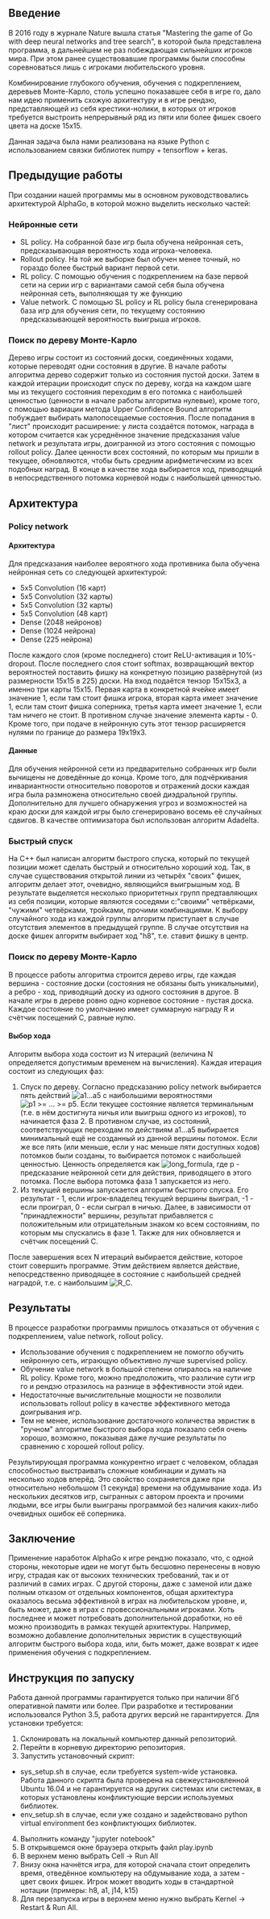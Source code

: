 ## Введение
В 2016 году в журнале Nature вышла статья "Mastering the game of Go with deep neural networks and tree search", в которой была представлена программа, в дальнейшем не раз побеждающая сильнейших игроков мира. При этом ранее существовавшие программы были способны соревноваться лишь с игроками любительского уровня.

Комбинирование глубокого обучения, обучения с подкреплением, деревьев Монте-Карло, столь успешно показавшее себя в игре го, дало нам идею применить схожую архитектуру и в игре рендзю, представляющей из себя крестики-нолики, в которых от игроков требуется выстроить непрерывный ряд из пяти или более фишек своего цвета на доске 15x15.

Данная задача была нами реализована на языке Python с использованием связки библиотек numpy + tensorflow + keras.

## Предыдущие работы
При создании нашей программы мы в основном руководствовались архитектурой AlphaGo, в которой можно выделить несколько частей:
### Нейронные сети
* SL policy. На собранной базе игр была обучена нейронная сеть, предсказывающая вероятность хода игрока-человека.
* Rollout policy. На той же выборке был обучен менее точный, но гораздо более быстрый вариант первой сети.
* RL policy. С помощью обучения с подкреплением на базе первой сети на серии игр с вариантами самой себя была обучена нейронная сеть, выполняющая ту же функцию
* Value network. С помощью SL policy и RL policy была сгенерирована база игр для обучения сети, по текущему состоянию предсказывающей вероятность выигрыша игроков.
### Поиск по дереву Монте-Карло
Дерево игры состоит из состояний доски, соединённых ходами, которые переводят одни состояния в другие. В начале работы алгоритма дерево содержит только из состояния пустой доски. Затем в каждой итерации происходит спуск по дереву, когда на каждом шаге мы из текущего состояния переходим в его потомка с наибольшей ценностью (ценности в начале работы алгоритма нулевые), кроме того, с помощью вариации метода Upper Confidence Bound алгоритм побуждает выбирать малопосещаемые состояния. После попадания в "лист" происходит расширение: у листа создаётся потомок, награда в котором считается как усреднённое значение предсказания value network и результата игры, доигранной из этого состояния с помощью rollout policy. Далее ценности всех состояний, по которым мы пришли в текущее, обновляются, чтобы быть средним арифметическим из всех подобных наград.
В конце в качестве хода выбирается ход, приводящий в непосредственного потомка корневой ноды с наибольшей ценностью.

## Архитектура
### Policy network
#### Архитектура
Для предсказания наиболее вероятного хода противника была обучена нейронная сеть со следующей архитектурой:
* 5x5 Convolution (16 карт)
* 5x5 Convolution (32 карты)
* 5x5 Convolution (32 карты)
* 5x5 Convolution (48 карт)
* Dense (2048 нейронов)
* Dense (1024 нейрона)
* Dense (225 нейрона)

После каждого слоя (кроме последнего) стоит ReLU-активация и 10%-dropout. После последнего слоя стоит softmax, возвращающий вектор вероятностей поставить фишку на конкретную позицию развёрнутой (из размерности 15x15 в 225) доски. На вход подаётся тензор 15x15x3, а именно три карты 15x15. Первая карта в конкретной ячейке имеет значение 1, если там стоит фишка игрока, вторая карта имеет значение 1, если там стоит фишка соперника, третья карта имеет значение 1, если там ничего не стоит. В противном случае значение элемента карты - 0. Кроме того, при подаче в нейронную суть этот тензор расширяется нулями по границе до размера 19x19x3.

#### Данные
Для обучения нейронной сети из предварительно собранных игр были вычищены не доведённые до конца. Кроме того, для подчёркивания инвариантности относительно поворотов и отражений доски каждая игра была размножена относительно своей диэдральной группы. Дополнительно для лучшего обнаружения угроз и возможностей на краю доски для каждой игры было сгенерировано восемь её случайных сдвигов.
В качестве оптимизатора был использован алгоритм Adadelta.

### Быстрый спуск
На C++ был написан алгоритм быстрого спуска, который по текущей позиции может сделать быстрый и относительно хороший ход. Так, в случае существования открытой линии из четырёх "своих" фишек, алгоритм делает этот, очевидно, являющийся выигрышным ход. В результате выделяется несколько приоритетных групп предтавляющих из себя позиции, которые являются соседями с:"своими" четвёрками, "чужими" четвёрками, тройками, прочими комбинациями. К выбору случайного хода из каждой группы алгоритм приступает в случае отсутствия элементов в предыдущей группе. В случае отсутствия на доске фишек алгоритм выбирает ход "h8", т.е. ставит фишку в центр.

### Поиск по дереву Монте-Карло
В процессе работы алгоритма строится дерево игры, где каждая вершина - состояние доски (состояния не обязаны быть уникальными), а ребро - ход, приводящий доску из одного состояния в другое. В начале игры в дереве ровно одно корневое состояние - пустая доска. Каждое состояние по умолчанию имеет суммарную награду R и счётчик посещений C, равные нулю.
#### Выбор хода
Алгоритм выбора хода состоит из N итераций (величина N определяется допустимым временем на вычисления). Каждая итерация состоит из следующих фаз:
1. Спуск по дереву.
Согласно предсказанию policy network выбирается пять действий ![a1...a5](https://github.com/PreFX48/renju/blob/master/images/a_formula.png) с наибольшими вероятностями ![p1 >= ... >= p5](https://github.com/PreFX48/renju/blob/master/images/p_formula.png). Если текущее состояние является терминальным (т.е. в нём достигнута ничья или выигрыш одного из игроков), то начинается фаза 2. В противном случае, из состояний, соответствующих переходам по действиям a1...a5 выбирается минимальный ещё не созданный из данной вершины потомок. Если же все пять (или меньше, если у нас меньше пяти доступных ходов) потомков были созданы, то выбирается потомок с наибольшей ценностью. Ценность определяется как ![long_formula](https://github.com/PreFX48/renju/blob/master/images/long_formula.png), где p - предсказание нейронной сети для действия, приводящего в этого потомка.
После выбора потомка фаза 1 запускается из него.
2. Из текущей вершины запускается алгоритм быстрого спуска. Его результат - 1, если игрок-владелец текущей вершины выиграл, -1 - если проиграл, 0 - если сыграл в ничью. Далее, в зависимости от "принадлежности" вершины, результат прибавляется с положительным или отрицательным знаком ко всем состояниям, по которым мы спускались в фазе 1. Также для них обновляется и счётчик посещений C.

После завершения всех N итераций выбирается действие, которое стоит совершить программе. Этим действием является действие, непосредственно приводящее в состояние с наибольшей средней наградой, т.е. с наибольшим ![R_C](https://github.com/PreFX48/renju/blob/master/images/r_c.png).

## Результаты
В процессе разработки программы пришлось отказаться от обучения с подкреплением, value network, rollout policy.
* Использование обучения с подкреплением не помогло обучить нейронную сеть, играющую объективно лучше supervised policy.
* Обучение value network в большой степени опиралось на наличие RL policy. Кроме того, можно предположить, что различие сути игр го и рендзю отразилось на разнице в эффективности этой идеи.
* Недостаточные вычислительные мощности не позволили использовать rollout policy в качестве эффективного метода доигрывания игр.
* Тем не менее, использование достаточного количества эвристик в "ручном" алгоритме быстрого выбора хода показало себя очень хорошо, возможно, показывая даже лучшие результаты по сравнению с хорошей rollout policy.

Результирующая программа конкурентно играет с человеком, обладая способностью выстраивать сложные комбинации и думать на несколько ходов вперёд.
Это свойство сохраняется даже при относительно небольшом (1 секунда) времени на обдумывание хода.
Из нескольких десятков игр, сыгранных с автором проекта и прочими людьми, все игры были выиграны программой без наличия каких-либо очевидных ошибок её соперника.

## Заключение

Применение наработок AlphaGo к игре рендзю показало, что, с одной стороны, некоторые идеи не могут быть бесшовно перенесены в новую игру, страдая как от высоких технических требований, так и от различий в самих играх.
С другой стороны, даже с заменой или даже полным отказом от отдельных компонентов, общая архитектура оказалось весьма эффективной в играх на любительском уровне, и, быть может, даже в играх с провессиональными игроками.
Хоть последнее и может потребовать дополнительной доработки, но её можно производить в рамках текущей архитектуры.
Например, возможно добавление дополнительных эвристик в существующий алгоритм быстрого выбора хода, или, быть может, даже возврат к идее применения обучения с подкреплением.


## Инструкция по запуску
Работа данной программы гарантируется только при наличии 8Гб оперативной памяти или более.
При разработке и тестировании использовался Python 3.5, работа других версий не гарантируется.
Для установки требуется:
1. Склонировать на локальный компьютер данный репозиторий.
2. Перейти в корневую директорию репозитория.
3. Запустить установочный скрипт:
  * sys_setup.sh в случае, если требуется system-wide установка. Работа данного скрипта была проверена на свежеустановленной Ubuntu 16.04 и не гарантируется на других системах или системах, в которых установлены конфликтующие версии используемых библиотек.
  * env_setup.sh в случае, если уже создано и задействовано python virtual environment без конфликтующих библиотек.
4. Выполнить команду "jupyter notebook"
5. В открывшемся окне браузера открыть файл play.ipynb
6. В верхнем меню выбрать Cell -> Run All
7. Внизу окна начнётся игра, для которой сначала стоит определить время, отведённое компьютеру на обдумывание хода, а затем - цвет своих фишек. Игрок может вводить ходы в стандартной нотации (примеры: h8, a1, j14, k15)
8. Для перезапуска игры в верхнем меню нужно выбрать Kernel -> Restart & Run All.
